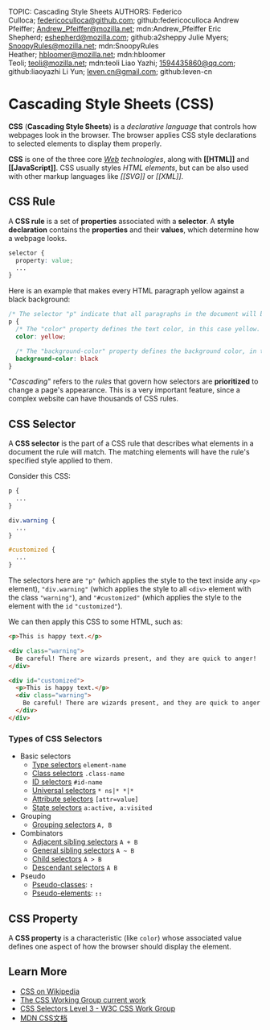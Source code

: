 TOPIC: Cascading Style Sheets
AUTHORS: Federico Culloca; federicoculloca@github.com; github:federicoculloca
         Andrew Pfeiffer; Andrew_Pfeiffer@mozilla.net; mdn:Andrew_Pfeiffer
         Eric Shepherd; eshepherd@mozilla.com; github:a2sheppy
         Julie Myers; SnoopyRules@mozilla.net; mdn:SnoopyRules
         Heather; hbloomer@mozilla.net; mdn:hbloomer
         Teoli; teoli@mozilla.net; mdn:teoli
         Liao Yazhi; 1594435860@qq.com; github:liaoyazhi
         Li Yun; leven.cn@gmail.com; github:leven-cn

# Cascading Style Sheets (CSS)

**CSS** (**Cascading Style Sheets**) is a *declarative language* that controls how webpages look in the
browser. The browser applies CSS style declarations to selected elements to display them properly.

**CSS** is one of the three core *[Web](/en/glossary/World_Wide_Web) technologies*, along with **[[HTML]]**
and **[[JavaScript]]**. CSS usually styles *HTML elements*, but can be also used with other markup
languages like *[[SVG]]* or *[[XML]]*.

## CSS Rule

A **CSS rule** is a set of **properties** associated with a **selector**.
A **style declaration** contains the **properties** and their **values**,
which determine how a webpage looks.

```css
selector {
  property: value;
  ...
}
```

Here is an example that makes every
HTML paragraph yellow against a black background:

```css
/* The selector "p" indicate that all paragraphs in the document will be affected by that rule */
p {
  /* The "color" property defines the text color, in this case yellow. */
  color: yellow;

  /* The "background-color" property defines the background color, in this case black. */
  background-color: black
}
```

"*Cascading*" refers to the *rules* that govern how selectors are **prioritized** to change a page's
appearance. This is a very important feature, since a complex website can have thousands of CSS rules.

## CSS Selector

A **CSS selector** is the part of a CSS rule that describes what elements in a document
the rule will match. The matching elements will have the rule's specified style applied to them.

Consider this CSS:

```css
p {
  ...
}

div.warning {
  ...
}

#customized {
  ...
}
```

The selectors here are `"p"` (which applies the style to the text inside any
`<p>` element), `"div.warning"` (which applies the style to all `<div>` element with the
class `"warning"`), and `"#customized"` (which applies the
style to the element with the `id` `"customized"`).

We can then apply this CSS to some HTML, such as:

```html
<p>This is happy text.</p>

<div class="warning">
  Be careful! There are wizards present, and they are quick to anger!
</div>

<div id="customized">
  <p>This is happy text.</p>
  <div class="warning">
    Be careful! There are wizards present, and they are quick to anger!
  </div>
</div>
```

### Types of CSS Selectors

- Basic selectors
    - [Type selectors](https://wiki.developer.mozilla.org/en-US/docs/Web/CSS/Type_selectors) `element-name`
    - [Class selectors](https://wiki.developer.mozilla.org/en-US/docs/Web/CSS/Class_selectors) `.class-name`
    - [ID selectors](https://wiki.developer.mozilla.org/en-US/docs/Web/CSS/ID_selectors) `#id-name`
    - [Universal selectors](https://wiki.developer.mozilla.org/en-US/docs/Web/CSS/Universal_selectors)
    `* ns|* *|*`
    - [Attribute selectors](https://wiki.developer.mozilla.org/en-US/docs/Web/CSS/Attribute_selectors)
    `[attr=value]`
    - [State selectors](https://wiki.developer.mozilla.org/en-US/docs/Web/CSS/Pseudo-classes)
    `a:active, a:visited`
- Grouping
    - [Grouping selectors](https://wiki.developer.mozilla.org/en-US/docs/Web/CSS/Grouping_selectors)
  `A, B`
- Combinators
    - [Adjacent sibling selectors](https://wiki.developer.mozilla.org/en-US/docs/Web/CSS/Adjacent_sibling_selectors)
    `A + B`
    - [General sibling selectors](https://wiki.developer.mozilla.org/en-US/docs/Web/CSS/General_sibling_selectors)
    `A ~ B`
    - [Child selectors](https://wiki.developer.mozilla.org/en-US/docs/Web/CSS/Child_selectors)
    `A > B`
    - [Descendant selectors](https://wiki.developer.mozilla.org/en-US/docs/Web/CSS/Descendant_selectors)
    `A B`
- Pseudo
    - [Pseudo-classes](https://wiki.developer.mozilla.org/en-US/docs/Web/CSS/Pseudo-classes): **`:`**
    - [Pseudo-elements](https://wiki.developer.mozilla.org/en-US/docs/Web/CSS/Pseudo-elements): **`::`**

## CSS Property

A **CSS property** is a characteristic (like `color`) whose associated value defines one
aspect of how the browser should display the element.

## Learn More

- [CSS on Wikipedia](https://en.wikipedia.org/wiki/CSS)
- [The CSS Working Group current work](http://www.w3.org/Style/CSS/current-work)
- [CSS Selectors Level 3 - W3C CSS Work Group](https://drafts.csswg.org/selectors-3/ "CSS Selector Level 3")
- [MDN CSS文档](https://developer.mozilla.org/en-US/docs/Web/CSS "MDN CSS文档")
